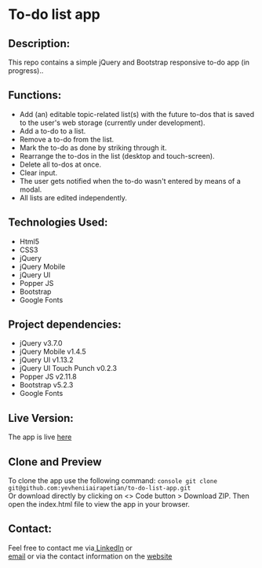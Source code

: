 # To-do list app

## Description:
This repo contains a simple jQuery and Bootstrap responsive to-do app (in progress)..
## Functions:
- Add (an) editable topic-related list(s) with the future to-dos that is saved to the user's web storage (currently under development).
- Add a to-do to a list.
- Remove a to-do from the list.
- Mark the to-do as done by striking through it.
- Rearrange the to-dos in the list (desktop and touch-screen).
- Delete all to-dos at once.
- Clear input.
- The user gets notified when the to-do wasn't entered by means of a modal.
- All lists are edited independently.
## Technologies Used:
- Html5
- CSS3
- jQuery
- jQuery Mobile
- jQuery UI
- Popper JS
- Bootstrap
- Google Fonts

## Project dependencies:
- jQuery v3.7.0
- jQuery Mobile v1.4.5
- jQuery UI v1.13.2
- jQuery UI Touch Punch v0.2.3
- Popper JS v2.11.8
- Bootstrap v5.2.3
- Google Fonts
## Live Version:
The app is live [here](https://yevheniiairapetian.github.io/to-do-list-app/)

## Clone and Preview
To clone the app use the following command:
```console git clone git@github.com:yevheniiairapetian/to-do-list-app.git```  
Or download directly by clicking on <> Code button > Download ZIP. Then open the index.html file to view the app in your browser.

## Contact:
Feel free to contact me via[ LinkedIn](https://www.linkedin.com/in/yevhenii-airapetian/) or  
[email](mailto:sonkozhenia11@gmail.com) or 
via the contact information on the [website](https://yevheniiairapetian.github.io/portfolio-website/contact.html) 


